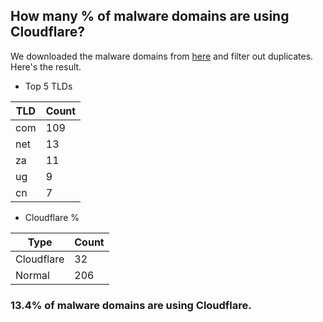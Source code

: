 ## How many % of malware domains are using Cloudflare?


We downloaded the malware domains from [here](https://urlhaus.abuse.ch) and filter out duplicates.
Here's the result.


[//]: # (start replacement)


- Top 5 TLDs

| TLD | Count |
| --- | --- |
| com | 109 |
| net | 13 |
| za | 11 |
| ug | 9 |
| cn | 7 |


- Cloudflare %

| Type | Count |
| --- | --- |
| Cloudflare | 32 |
| Normal | 206 |


### 13.4% of malware domains are using Cloudflare.